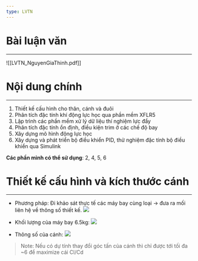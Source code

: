 ```yaml
---
type: LVTN
---
```

# Bài luận văn
---
![[LVTN_NguyenGiaThinh.pdf]]


# Nội dung chính
---
1. Thiết kế cấu hình cho thân, cánh và đuôi
2. Phân tích đặc tính khí động lực học qua phần mềm XFLR5
3. Lập trình các phần mềm xử lý dữ liệu thí nghiệm lực đẩy
4. Phân tích đặc tính ổn định, điều kiện trim ở các chế độ bay 
5. Xây dựng mô hình động lực học
6. Xây dựng và phát triển bộ điều khiển PID, thử nghiệm đặc tính bộ điều khiển qua Simulink

**Các phần mình có thể sử dụng**: 2, 4, 5, 6

# Thiết kế cấu hình và kích thước cánh
---
- Phương pháp: Đi khảo sát thực tế các máy bay cùng loại -> đưa ra mối liên hệ về thông số thiết kế.
![](https://i.imgur.com/BlhULuv.png)

- Khối lượng của máy bay 6.5kg:
  ![](https://i.imgur.com/8K3qFSA.png)

- Thông số của cánh:
  ![](https://i.imgur.com/sgrPJMR.png)
>Note: Nếu có dự tính thay đổi góc tấn của cánh thì chỉ được tới tối đa ~6 để maximize cái Cl/Cd